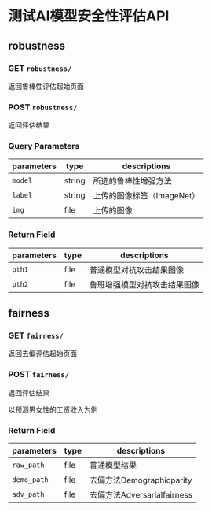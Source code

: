 # 测试AI模型安全性评估API

## robustness

### GET `robustness/`

返回鲁棒性评估起始页面

### POST `robustness/`

返回评估结果

### Query Parameters

| parameters | type   | descriptions      |
| ---------- | ------ | ----------------- |
| `model`    | string | 所选的鲁棒性增强方法        |
| `label`    | string | 上传的图像标签（ImageNet） |
| `img`      | file   | 上传的图像             |

### Return Field

| parameters | type | descriptions   |
| ---------- | ---- | -------------- |
| `pth1`     | file | 普通模型对抗攻击结果图像   |
| `pth2`     | file | 鲁班增强模型对抗攻击结果图像 |

## fairness

### GET `fairness/`

返回去偏评估起始页面

### POST `fairness/`

返回评估结果

以预测男女性的工资收入为例

### Return Field

| parameters  | type | descriptions            |
| ----------- | ---- | ----------------------- |
| `raw_path`  | file | 普通模型结果                  |
| `demo_path` | file | 去偏方法Demographicparity   |
| `adv_path`  | file | 去偏方法Adversarialfairness |